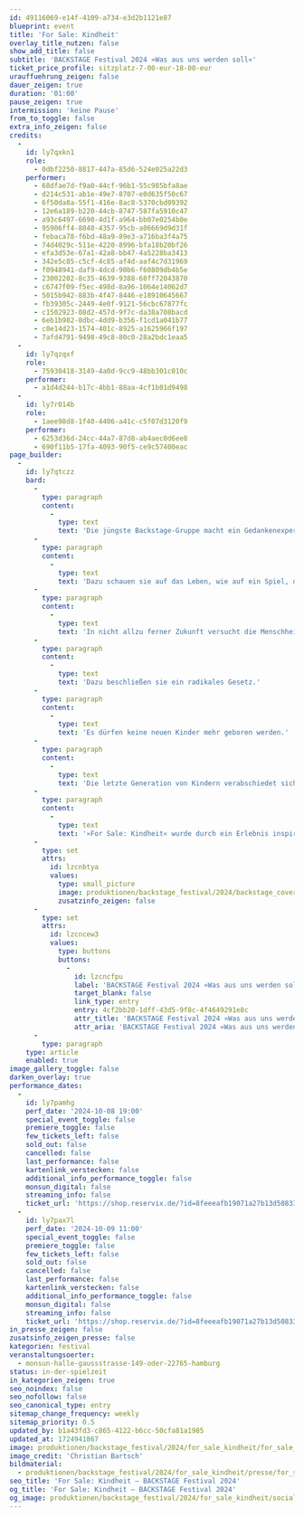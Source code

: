 ```yaml
---
id: 49116069-e14f-4109-a734-e3d2b1121e87
blueprint: event
title: 'For Sale: Kindheit'
overlay_title_nutzen: false
show_add_title: false
subtitle: 'BACKSTAGE Festival 2024 »Was aus uns werden soll«'
ticket_price_profile: sitzplatz-7-00-eur-18-00-eur
urauffuehrung_zeigen: false
dauer_zeigen: true
duration: '01:00'
pause_zeigen: true
intermission: 'keine Pause'
from_to_toggle: false
extra_info_zeigen: false
credits:
  -
    id: ly7qxkn1
    role:
      - 0dbf2250-8817-447a-85d6-524e025a22d3
    performer:
      - 68dfae7d-f9a0-44cf-96b1-55c985bfa8ae
      - d214c531-ab1e-49e7-8707-e0d635f50c67
      - 6f50da8a-55f1-416e-8ac8-5370cbd09392
      - 12e6a189-b220-44cb-8747-587fa5910c47
      - a93c6497-6690-4d1f-a964-bb07e0254b0e
      - 95906ff4-8040-4357-95cb-a06669d9d31f
      - febaca78-f6bd-48a9-89e3-a716ba3f4a75
      - 74d4029c-511e-4220-8996-bfa18b20bf26
      - efa3d53e-67a1-42a8-bb47-4a5228ba3413
      - 342e5c85-c5cf-4c85-af4d-aaf4c7d31969
      - f0948941-daf9-4dcd-90b6-f60809db4b5e
      - 23002202-8c35-4639-9388-68ff72043870
      - c6747f09-f5ec-498d-8a96-1064e14062d7
      - 5015b942-883b-4f47-8446-e18910645667
      - fb39305c-2449-4e0f-9121-56cbc67877fc
      - c1502923-08d2-457d-9f7c-da38a708bacd
      - 6eb1b982-8dbc-4dd9-b356-f1cd1a041b77
      - c0e14d23-1574-401c-8925-a1625966f197
      - 7afd4791-9498-49c8-80c0-28a2bdc1eaa5
  -
    id: ly7qzqxf
    role:
      - 75930418-3149-4a0d-9cc9-48bb301c010c
    performer:
      - a1d4d244-b17c-4bb1-88aa-4cf1b01d9498
  -
    id: ly7r014b
    role:
      - 1aee98d8-1f40-4406-a41c-c5f07d3120f9
    performer:
      - 6253d36d-24cc-44a7-87d8-ab4aec0d6ee8
      - 690f11b5-17fa-4093-90f5-ce9c57400eac
page_builder:
  -
    id: ly7qtczz
    bard:
      -
        type: paragraph
        content:
          -
            type: text
            text: 'Die jüngste Backstage-Gruppe macht ein Gedankenexperiment:'
      -
        type: paragraph
        content:
          -
            type: text
            text: 'Dazu schauen sie auf das Leben, wie auf ein Spiel, das immer wieder von vorne beginnt. Kinder werden geboren, durchleben ihre Kindheit, werden erwachsen und manche bekommen Kinder. Aber was passiert, wenn die Menschheit den Planeten dabei immer weiter an den Abgrund führt?'
      -
        type: paragraph
        content:
          -
            type: text
            text: 'In nicht allzu ferner Zukunft versucht die Menschheit den Planeten zu retten.'
      -
        type: paragraph
        content:
          -
            type: text
            text: 'Dazu beschließen sie ein radikales Gesetz.'
      -
        type: paragraph
        content:
          -
            type: text
            text: 'Es dürfen keine neuen Kinder mehr geboren werden.'
      -
        type: paragraph
        content:
          -
            type: text
            text: 'Die letzte Generation von Kindern verabschiedet sich von ihrer Kindheit und denkt darüber nach, was verloren geht und was sie gerne gehen lassen.'
      -
        type: paragraph
        content:
          -
            type: text
            text: '»For Sale: Kindheit« wurde durch ein Erlebnis inspiriert: Zwei Erwachsene sehen sich ein Theaterstück an. Auf der Bühne spielt ein Schauspieler einen Vertreter der Bewegung »Voluntary Human Extinction Movement«. Die Bewegung will den Planeten retten, indem die Menschheit freiwillig aufhört, Kinder zu bekommen. Hinter den beiden Erwachsenen sitzt ein Kind im Publikum. Dem Kind gefällt die Idee gar nicht und es fragt aufgebracht, was die Person auf der Bühne gegen Kinder hat.'
      -
        type: set
        attrs:
          id: lzcnbtya
          values:
            type: small_picture
            image: produktionen/backstage_festival/2024/backstage_cover.jpg
            zusatzinfo_zeigen: false
      -
        type: set
        attrs:
          id: lzcncew3
          values:
            type: buttons
            buttons:
              -
                id: lzcncfpu
                label: 'BACKSTAGE Festival 2024 »Was aus uns werden soll«'
                target_blank: false
                link_type: entry
                entry: 4cf2bb20-1dff-43d5-9f8c-4f4649291e8c
                attr_title: 'BACKSTAGE Festival 2024 »Was aus uns werden soll«'
                attr_aria: 'BACKSTAGE Festival 2024 »Was aus uns werden soll«'
      -
        type: paragraph
    type: article
    enabled: true
image_gallery_toggle: false
darken_overlay: true
performance_dates:
  -
    id: ly7pamhg
    perf_date: '2024-10-08 19:00'
    special_event_toggle: false
    premiere_toggle: false
    few_tickets_left: false
    sold_out: false
    cancelled: false
    last_performance: false
    kartenlink_verstecken: false
    additional_info_performance_toggle: false
    monsun_digital: false
    streaming_info: false
    ticket_url: 'https://shop.reservix.de/?id=8feeeafb19071a27b13d5083379d95183e9ab490f2f135faf80b2fecfc1ba00f2aba7ad8945f4a4292549eb86feddc1b&vID=7337&eventGrpID=478805&eventID=2299853'
  -
    id: ly7pax7l
    perf_date: '2024-10-09 11:00'
    special_event_toggle: false
    premiere_toggle: false
    few_tickets_left: false
    sold_out: false
    cancelled: false
    last_performance: false
    kartenlink_verstecken: false
    additional_info_performance_toggle: false
    monsun_digital: false
    streaming_info: false
    ticket_url: 'https://shop.reservix.de/?id=8feeeafb19071a27b13d5083379d95183e9ab490f2f135faf80b2fecfc1ba00f2aba7ad8945f4a4292549eb86feddc1b&vID=7337&eventGrpID=478805&eventID=2299854'
in_presse_zeigen: false
zusatsinfo_zeigen_presse: false
kategorien: festival
veranstaltungsoerter:
  - monsun-halle-gaussstrasse-149-oder-22765-hamburg
status: in-der-spielzeit
in_kategorien_zeigen: true
seo_noindex: false
seo_nofollow: false
seo_canonical_type: entry
sitemap_change_frequency: weekly
sitemap_priority: 0.5
updated_by: b1a43fd3-c865-4122-b6cc-50cfa81a1985
updated_at: 1724941867
image: produktionen/backstage_festival/2024/for_sale_kindheit/for_sale_kindheit_01_c_christian_bartsch.jpg
image_credit: 'Christian Bartsch'
bildmaterial:
  - produktionen/backstage_festival/2024/for_sale_kindheit/presse/for_sale_kindheit_01_c_christian_bartsch.jpg
seo_title: 'For Sale: Kindheit – BACKSTAGE Festival 2024'
og_title: 'For Sale: Kindheit – BACKSTAGE Festival 2024'
og_image: produktionen/backstage_festival/2024/for_sale_kindheit/social_media_for_sale_kindheit_01_c_christian_bartsch.jpg
---
```

